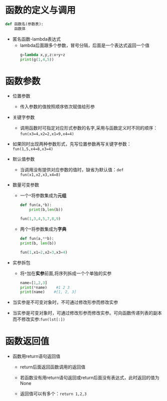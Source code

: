 # 函数的定义与调用
```python
def 函数名(参数表):
    函数体
```

* 匿名函数-lambda表达式
    * lambda后面跟多个参数，冒号分隔，后面是一个表达式返回一个值
        ```python
        g=lambda x,y,z:x+y+z    
        print(g(1,4,5))
        ```

# 函数参数
* 位置参数
    * 传入参数的值按照顺序依次赋值给形参

* 关键字参数
    * 调用函数时可指定对应形式参数的名字,采用与函数定义时不同的顺序：`fun(x3=4,x2=2,x1=9,x4=4)`

* 如果同时出现两种参数形式，先写位置参数再写关键字参数：`fun(1,5,x4=8,x3=4)`

* 默认值参数
    * 当调用没有提供对应参数的值时，缺省为默认值：`def fun(x1,x2,x3,x4=8)`

* 数量可变参数
    * 一个`*`将参数集成为**元组**
        ```python
        def fun(a,*b):
            print(b,len(b))

        fun(1,3,4,5,7,8,9)
        ```

    * 两个`*`将参数集成为**字典**
        ```python
        def fun(a,**b):
        print(b, len(b))

        fun(1,x1=2,x2=3,x3=4)
        ```

* 实参拆包
    * 将`*`加在**实参**前面,将序列拆成一个个单独的实参
        ```python
        name=[1,2,3]
        print(*name)    #1 2 3
        print(name)    #[1, 2, 3]
        ```

* 当实参是不可变对象时，不可通过修改形参而修改实参

* 当实参是可变对象时，可通过修改形参而修改实参。可向函数传递列表的副本而不修改实参:`fun(lst[:])`

# 函数返回值
* 函数用return语句返回值

    * return后面返回函数调用的返回值

    * 若函数没有用return语句返回或return后面没有表达式，此时返回的值为None

    * 返回值可以有多个：`return 1,2,3`
